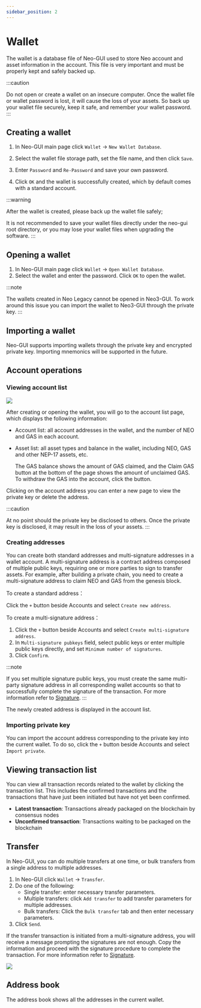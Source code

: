 ```yaml
---
sidebar_position: 2
---
```

# Wallet

The wallet is a database file of Neo-GUI used to store Neo account and asset information in the account. This file is very important and must be properly kept and safely backed up.

:::caution

Do not open or create a wallet on an insecure computer. Once the wallet file or wallet password is lost, it will cause the loss of your assets. So back up your wallet file securely, keep it safe, and remember your wallet password.
:::

## Creating a wallet

1. In Neo-GUI main page click `Wallet` -> `New Wallet Database`.

2. Select the wallet file storage path, set the file name, and then click `Save`.

3. Enter `Password` and `Re-Password` and save your own password.

4. Click `OK` and the wallet is successfully created, which by default comes with a standard account.

:::warning

After the wallet is created, please back up the wallet file safely;

It is not recommended to save your wallet files directly under the neo-gui root directory, or you may lose your wallet files when upgrading the software.
:::

## Opening a wallet

1. In Neo-GUI main page click `Wallet` -> `Open Wallet Database`.
2. Select the wallet and enter the password. Click `OK` to open the wallet.

:::note

The wallets created in Neo Legacy cannot be opened in Neo3-GUI. To work around this issue you can import the wallet to Neo3-GUI through the private key.
:::

## Importing a wallet

Neo-GUI supports importing wallets through the private key and encrypted private key. Importing  mnemonics will be supported in the future.

## Account operations

### Viewing account list

![](../assets/guiWallet.png)

After creating or opening the wallet, you will go to the account list page, which displays the following information:

- Account list: all account addresses in the wallet, and the number of NEO and GAS in each account.

- Asset list: all asset types and balance in the wallet, including NEO, GAS and other NEP-17 assets, etc.

  The GAS balance shows the amount of GAS claimed, and the Claim GAS button at the bottom of the page shows the amount of unclaimed GAS. To withdraw the GAS into the account, click the button.

Clicking on the account address you can enter a new page to view the private key or delete the address.


:::caution

At no point should the private key be disclosed to others. Once the private key is disclosed, it may result in the loss of your assets.
:::

### Creating addresses

You can create both standard addresses and multi-signature addresses in a wallet account. A multi-signature address is a contract address composed of multiple public keys, requiring one or more parties to sign to transfer assets. For example, after building a private chain, you need to create a multi-signature address to claim NEO and GAS from the genesis block.

To create a standard address：

Click the `+` button beside Accounts and select `Create new address`.

To create a multi-signature address：

1. Click the `+` button beside Accounts and select `Create multi-signature address`.
2. In `Multi-signature pubkeys` field, select public keys or enter multiple public keys directly, and set `Minimum number of signatures`.
3. Click `Confirm`.

:::note

If you set multiple signature public keys, you must create the same multi-party signature address in all corresponding wallet accounts so that to successfully complete the signature of the transaction. For more information refer to [Signature](advanced.md).
:::

The newly created address is displayed in the account list.

### Importing private key

You can import the account address corresponding to the private key into the current wallet. To do so, click the `+` button beside Accounts and select `Import private`.

## Viewing transaction list

You can view all transaction records related to the wallet by clicking the transaction list. This includes the confirmed transactions and the transactions that have just been initiated but have not yet been confirmed.

- **Latest transaction**: Transactions already packaged on the blockchain by consensus nodes
- **Unconfirmed transaction**: Transactions waiting to be packaged on the blockchain

## Transfer

In Neo-GUI, you can do multiple transfers at one time, or bulk transfers from a single address to multiple addresses.

1. In Neo-GUI click `Wallet` -> `Transfer`.
2. Do one of the following:
   - Single transfer: enter necessary transfer parameters.
   - Multiple transfers: click `Add transfer` to add transfer parameters for multiple addresses.
   - Bulk transfers: Click the `Bulk transfer` tab and then enter necessary parameters.
3. Click `Send`.

If the transfer transaction is initiated from a multi-signature address, you will receive a message prompting the signatures are not enough. Copy the information and proceed with the signature procedure to complete the transaction. For more information refer to  [Signature](advanced.md).

![](../assets/sign_1.png)

## Address book

The address book shows all the addresses in the current wallet.
